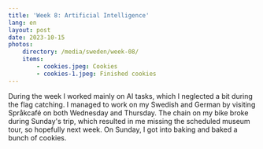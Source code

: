 ```yaml
---
title: 'Week 8: Artificial Intelligence'
lang: en
layout: post
date: 2023-10-15
photos:
    directory: /media/sweden/week-08/
    items:
        - cookies.jpeg: Cookies
        - cookies-1.jpeg: Finished cookies
---
```


During the week I worked mainly on AI tasks, which I neglected a bit during the flag catching. I managed to work on my Swedish and German by visiting Språkcafé on both Wednesday and Thursday. The chain on my bike broke during Sunday's trip, which resulted in me missing the scheduled museum tour, so hopefully next week. On Sunday, I got into baking and baked a bunch of cookies.
